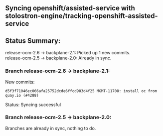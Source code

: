 ## Syncing openshift/assisted-service with stolostron-engine/tracking-openshift-assisted-service

## Status Summary:

release-ocm-2.6 -> backplane-2.1: Picked up 1 new commits.  
release-ocm-2.5 -> backplane-2.0: Already in sync.  

### Branch release-ocm-2.6 -> backplane-2.1:

New commits:

```
d5f3f71046ec066afa25752dcde6ffcd983d4f25 MGMT-11708: install oc from quay.io (#4288)
```

Status: Syncing successful

### Branch release-ocm-2.5 -> backplane-2.0:

Branches are already in sync, nothing to do.
